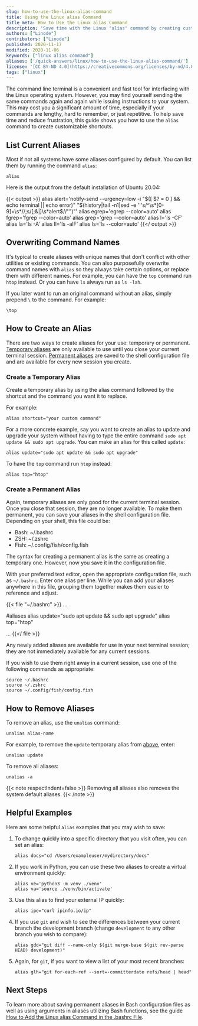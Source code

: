 ```yaml
---
slug: how-to-use-the-linux-alias-command
title: Using the Linux alias Command
title_meta: How to Use the Linux alias Command
description: 'Save time with the Linux "alias" command by creating customizable shortcuts.'
authors: ["Linode"]
contributors: ["Linode"]
published: 2020-11-17
modified: 2020-11-06
keywords: ["linux alias command"]
aliases: ['/quick-answers/linux/how-to-use-the-linux-alias-command/']
license: '[CC BY-ND 4.0](https://creativecommons.org/licenses/by-nd/4.0)'
tags: ["linux"]
---
```


The command line terminal is a convenient and fast tool for interfacing with the Linux operating system. However, you may find yourself sending the same commands again and again while issuing instructions to your system. This may cost you a significant amount of time, especially if your commands are lengthy, hard to remember, or just repetitive. To help save time and reduce frustration, this guide shows you how to use the `alias` command to create customizable shortcuts.

## List Current Aliases

Most if not all systems have some aliases configured by default. You can list them by running the command `alias`:

    alias

Here is the output from the default installation of Ubuntu 20.04:

{{< output >}}
alias alert='notify-send --urgency=low -i "$([ $? = 0 ] && echo terminal || echo error)" "$(history|tail -n1|sed -e '\''s/^\s*[0-9]\+\s*//;s/[;&|]\s*alert$//'\'')"'
alias egrep='egrep --color=auto'
alias fgrep='fgrep --color=auto'
alias grep='grep --color=auto'
alias l='ls -CF'
alias la='ls -A'
alias ll='ls -alF'
alias ls='ls --color=auto'
{{</ output >}}

## Overwriting Command Names

It's typical to create aliases with unique names that don't conflict with other utilities or existing commands. You can also purposefully overwrite command names with `alias` so they always take certain options, or replace them with different names. For example, you can have the `top` command run `htop` instead. Or you can have `ls` always run as `ls -lah`.

If you later want to run an original command without an alias, simply prepend `\` to the command. For example:

    \top

## How to Create an Alias

There are two ways to create aliases for your use: temporary or permanent. [Temporary aliases](#create-a-temporary-alias) are only available to use until you close your current terminal session. [Permanent aliases](#create-a-permanent-alias) are saved to the shell configuration file and are available for every new session you create.

### Create a Temporary Alias

Create a temporary alias by using the alias command followed by the shortcut and the command you want it to replace.

For example:

    alias shortcut="your custom command"

For a more concrete example, say you want to create an alias to update and upgrade your system without having to type the entire command `sudo apt update && sudo apt upgrade`. You can make an alias for this called `update`:

    alias update="sudo apt update && sudo apt upgrade"

To have the `top` command run `htop` instead:

    alias top="htop"

### Create a Permanent Alias

Again, temporary aliases are only good for the current terminal session. Once you close that session, they are no longer available. To make them permanent, you can save your aliases in the shell configuration file. Depending on your shell, this file could be:

- Bash: ~/.bashrc
- ZSH: ~/.zshrc
- Fish: ~/.config/fish/config.fish

The syntax for creating a permanent alias is the same as creating a temporary one. However, now you save it in the configuration file.

With your preferred text editor, open the appropriate configuration file, such as `~/.bashrc`. Enter one alias per line. While you can add your aliases anywhere in this file, grouping them together makes them easier to reference and adjust.

{{< file "~/.bashrc" >}}
...

#aliases
alias update="sudo apt update && sudo apt upgrade"
alias top="htop"

...
{{</ file >}}

Any newly added aliases are available for use in your next terminal session; they are not immediately available for any current sessions.

If you wish to use them right away in a current session, use one of the following commands as appropriate:

    source ~/.bashrc
    source ~/.zshrc
    source ~/.config/fish/config.fish

## How to Remove Aliases

To remove an alias, use the `unalias` command:

    unalias alias-name

For example, to remove the `update` temporary alias from [above](#create-a-temporary-alias), enter:

    unalias update

To remove all aliases:

    unalias -a

{{< note respectIndent=false >}}
Removing all aliases also removes the system default aliases.
{{< /note >}}

## Helpful Examples

Here are some helpful `alias` examples that you may wish to save:

1.  To change quickly into a specific directory that you visit often, you can set an alias:

        alias docs="cd /Users/exampleuser/mydirectory/docs"

1.  If you work in Python, you can use these two aliases to create a virtual environment quickly:

        alias ve='python3 -m venv ./venv'
        alias va='source ./venv/bin/activate'

1.  Use this alias to find your external IP quickly:

        alias ipe="curl ipinfo.io/ip"

1.  If you use `git` and wish to see the differences between your current branch the development branch (change `development` to any other branch you wish to compare):

        alias gdd="git diff --name-only $(git merge-base $(git rev-parse HEAD) development)"

1.  Again, for `git`, if you want to view a list of your most recent branches:

        alias glh="git for-each-ref --sort=-committerdate refs/head | head"

## Next Steps

To learn more about saving permanent aliases in Bash configuration files as well as using arguments in aliases utilizing Bash functions, see the guide [How to Add the Linux alias Command in the .bashrc File](/docs/guides/how-to-add-linux-alias-command-in-bashrc-file/).
